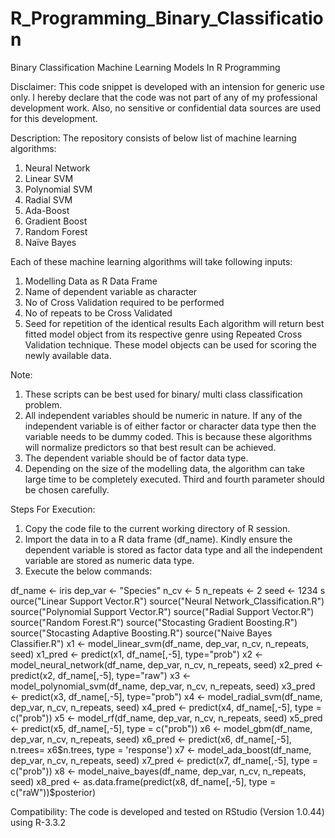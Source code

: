 # R_Programming_Binary_Classification
Binary Classification Machine Learning Models In R Programming

Disclaimer: 
This code snippet is developed with an intension for generic use only. I hereby declare that the code was not part of any of my professional development work. Also, no sensitive or confidential data sources are used for this development. 

Description: 
The repository consists of below list of machine learning algorithms: 
1. Neural Network 
2. Linear SVM 
3. Polynomial SVM 
4. Radial SVM 
5. Ada-Boost 
6. Gradient Boost 
7. Random Forest 
8. Naïve Bayes 

Each of these machine learning algorithms will take following inputs: 
1. Modelling Data as R Data Frame 
2. Name of dependent variable as character 
3. No of Cross Validation required to be performed 
4. No of repeats to be Cross Validated 
5. Seed for repetition of the identical results 
Each algorithm will return best fitted model object from its respective genre using Repeated Cross Validation technique. These model objects can be used for scoring the newly available data. 

Note: 
1. These scripts can be best used for binary/ multi class classification problem. 
2. All independent variables should be numeric in nature. If any of the independent variable is of either factor or character data type then the variable needs to be dummy coded. This is because these algorithms will normalize predictors so that best result can be achieved. 
3. The dependent variable should be of factor data type. 
4. Depending on the size of the modelling data, the algorithm can take large time to be completely executed. Third and fourth parameter should be chosen carefully. 

Steps For Execution:

1. Copy the code file to the current working directory of R session. 
2. Import the data in to a R data frame (df_name). Kindly ensure the dependent variable is stored as factor data type and all the independent variable are stored as numeric data type. 
3. Execute the below commands: 

df_name <- iris 
dep_var <- "Species" 
n_cv <- 5 
n_repeats <- 2 
seed <- 1234 s
ource("Linear Support Vector.R") 
source("Neural Network_Classification.R") 
source("Polynomial Support Vector.R") 
source("Radial Support Vector.R") 
source("Random Forest.R") 
source("Stocasting Gradient Boosting.R") 
source("Stocasting Adaptive Boosting.R") 
source("Naive Bayes Classifier.R") 
x1 <- model_linear_svm(df_name, dep_var, n_cv, n_repeats, seed) 
x1_pred <- predict(x1, df_name[,-5], type="prob") 
x2 <- model_neural_network(df_name, dep_var, n_cv, n_repeats, seed) 
x2_pred <- predict(x2, df_name[,-5], type="raw") 
x3 <- model_polynomial_svm(df_name, dep_var, n_cv, n_repeats, seed) 
x3_pred <- predict(x3, df_name[,-5], type="prob") 
x4 <- model_radial_svm(df_name, dep_var, n_cv, n_repeats, seed) 
x4_pred <- predict(x4, df_name[,-5], type = c("prob")) 
x5 <- model_rf(df_name, dep_var, n_cv, n_repeats, seed) 
x5_pred <- predict(x5, df_name[,-5], type = c("prob")) 
x6 <- model_gbm(df_name, dep_var, n_cv, n_repeats, seed) 
x6_pred <- predict(x6, df_name[,-5], n.trees= x6$n.trees, type = 'response') 
x7 <- model_ada_boost(df_name, dep_var, n_cv, n_repeats, seed) 
x7_pred <- predict(x7, df_name[,-5], type = c("prob")) 
x8 <- model_naive_bayes(df_name, dep_var, n_cv, n_repeats, seed)
x8_pred <- as.data.frame(predict(x8, df_name[,-5], type = c("raW"))$posterior) 

Compatibility: 
The code is developed and tested on RStudio (Version 1.0.44) using R-3.3.2

